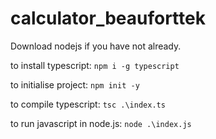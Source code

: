 # calculator_beauforttek

Download nodejs if you have not already.

to install typescript: ```npm i -g typescript```

to initialise project: ```npm init -y```

 to compile typescript: ```tsc .\index.ts```
 
 to run javascript in node.js: ```node .\index.js```
